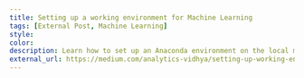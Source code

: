 ```yaml
---
title: Setting up a working environment for Machine Learning
tags: [External Post, Machine Learning]
style: 
color: 
description: Learn how to set up an Anaconda environment on the local machine.
external_url: https://medium.com/analytics-vidhya/setting-up-working-environment-for-machine-learning-a1b7affddc91
---
```

